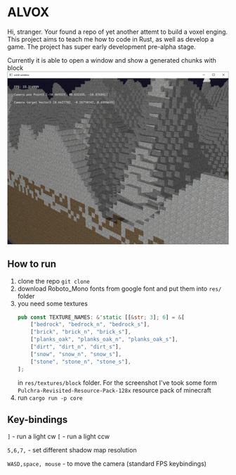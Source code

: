 # ALVOX

Hi, stranger. Your found a repo of yet another attemt to build a voxel enging.
This project aims to teach me how to code in Rust, as well as develop a game.
The project has super early development pre-alpha stage.

Currently it is able to open a window and show a generated chunks with block
![Screenshot](screenshot.png "Screenshot")

## How to run

1. clone the repo `git clone`
2. download Roboto_Mono fonts from google font and put them into `res/` folder
3. you need some textures
   ```rust
   pub const TEXTURE_NAMES: &'static [[&str; 3]; 6] = &[
       ["bedrock", "bedrock_n", "bedrock_s"],
       ["brick", "brick_n", "brick_s"],
       ["planks_oak", "planks_oak_n", "planks_oak_s"],
       ["dirt", "dirt_n", "dirt_s"],
       ["snow", "snow_n", "snow_s"],
       ["stone", "stone_n", "stone_s"],
   ];
   ```
   in `res/textures/block` folder. For the screenshot I've took some form `Pulchra-Revisited-Resource-Pack-128x` resource pack of minecraft
4. run `cargo run -p core`

## Key-bindings

`]` - run a light cw
`[` - run a light ccw

`5,6,7,` - set different shadow map resolution

`WASD,space, mouse` - to move the camera (standard FPS keybindings)
